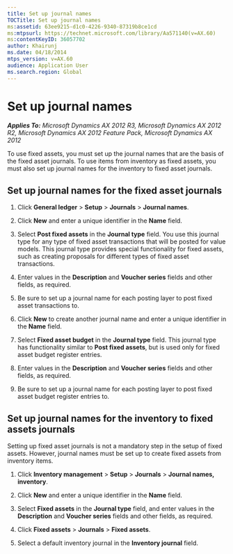 ```yaml
---
title: Set up journal names
TOCTitle: Set up journal names
ms:assetid: 63ee9215-d1c0-4226-9340-87319b8ce1cd
ms:mtpsurl: https://technet.microsoft.com/library/Aa571140(v=AX.60)
ms:contentKeyID: 36057702
author: Khairunj
ms.date: 04/18/2014
mtps_version: v=AX.60
audience: Application User
ms.search.region: Global
---
```


# Set up journal names 


_**Applies To:** Microsoft Dynamics AX 2012 R3, Microsoft Dynamics AX 2012 R2, Microsoft Dynamics AX 2012 Feature Pack, Microsoft Dynamics AX 2012_

To use fixed assets, you must set up the journal names that are the basis of the fixed asset journals. To use items from inventory as fixed assets, you must also set up journal names for the inventory to fixed asset journals.

## Set up journal names for the fixed asset journals

1.  Click **General ledger** \> **Setup** \> **Journals** \> **Journal names**.

2.  Click **New** and enter a unique identifier in the **Name** field.

3.  Select **Post fixed assets** in the **Journal type** field. You use this journal type for any type of fixed asset transactions that will be posted for value models. This journal type provides special functionality for fixed assets, such as creating proposals for different types of fixed asset transactions.

4.  Enter values in the **Description** and **Voucher series** fields and other fields, as required.

5.  Be sure to set up a journal name for each posting layer to post fixed asset transactions to.

6.  Click **New** to create another journal name and enter a unique identifier in the **Name** field.

7.  Select **Fixed asset budget** in the **Journal type** field. This journal type has functionality similar to **Post fixed assets**, but is used only for fixed asset budget register entries.

8.  Enter values in the **Description** and **Voucher series** fields and other fields, as required.

9.  Be sure to set up a journal name for each posting layer to post fixed asset budget register entries to.

## Set up journal names for the inventory to fixed assets journals

Setting up fixed asset journals is not a mandatory step in the setup of fixed assets. However, journal names must be set up to create fixed assets from inventory items.

1.  Click **Inventory management** \> **Setup** \> **Journals** \> **Journal names, inventory**.

2.  Click **New** and enter a unique identifier in the **Name** field.

3.  Select **Fixed assets** in the **Journal type** field, and enter values in the **Description** and **Voucher series** fields and other fields, as required.

4.  Click **Fixed assets** \> **Journals** \> **Fixed assets**.

5.  Select a default inventory journal in the **Inventory journal** field.

  


